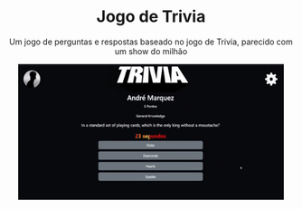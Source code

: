 <h1 align="center">Jogo de Trivia</h1>
<p align="center">Um jogo de perguntas e respostas baseado no jogo  de Trivia, parecido com um show do milhão</p>
<p align="center"> 
  <img width="470" src="src/assets/to_readme/triviaGif.gif">
 </p>
